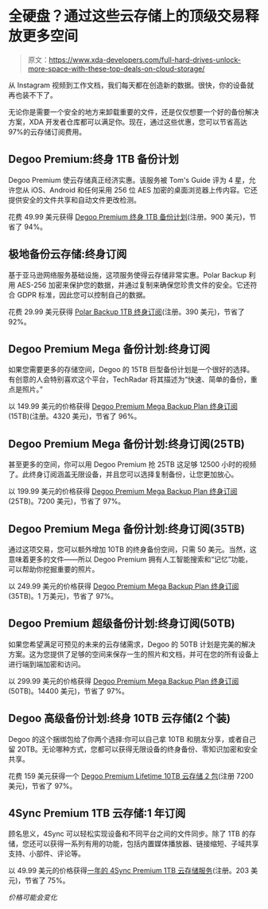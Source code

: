 # 全硬盘？通过这些云存储上的顶级交易释放更多空间

> 原文：<https://www.xda-developers.com/full-hard-drives-unlock-more-space-with-these-top-deals-on-cloud-storage/>

从 Instagram 视频到工作文档，我们每天都在创造新的数据。很快，你的设备就再也装不下了。

无论你是需要一个安全的地方来卸载重要的文件，还是仅仅想要一个好的备份解决方案，XDA 开发者仓库都可以满足你。现在，通过这些优惠，您可以节省高达 97%的云存储订阅费用。

## **Degoo Premium:终身 1TB 备份计划**

Degoo Premium 使云存储真正经济实惠。该服务被 Tom's Guide 评为 4 星，允许您从 iOS、Android 和任何采用 256 位 AES 加密的桌面浏览器上传内容。它还提供安全的文件共享和自动文件更改检测。

花费 49.99 美元获得 [Degoo Premium 终身 1TB 备份计划](https://depot.xda-developers.com/sales/degoo-premium-lifetime-backup-plans-1tb?utm_source=xda-developers.com&utm_medium=referral&utm_campaign=degoo-premium-lifetime-backup-plans-1tb&utm_term=scsf-479463&utm_content=a0x1P000004Z8zaQAC&scsonar=1)(注册。900 美元)，节省了 94%。

## **极地备份云存储:终身订阅**

基于亚马逊网络服务基础设施，这项服务使得云存储非常实惠。Polar Backup 利用 AES-256 加密来保护您的数据，并通过复制来确保您珍贵文件的安全。它还符合 GDPR 标准，因此您可以控制自己的数据。

花费 29.99 美元获得 [Polar Backup 1TB 终身订阅](https://depot.xda-developers.com/sales/polar-backup-lifetime-subscription-1tb?utm_source=xda-developers.com&utm_medium=referral&utm_campaign=polar-backup-lifetime-subscription-1tb&utm_term=scsf-479473&utm_content=a0x1P000004Z8zaQAC&scsonar=1)(注册。390 美元)，节省了 92%。

## **Degoo Premium Mega 备份计划:终身订阅**

如果您需要更多的存储空间，Degoo 的 15TB 巨型备份计划是一个很好的选择。有创意的人会特别喜欢这个平台，TechRadar 将其描述为“快速、简单的备份，重点是照片。”

以 149.99 美元的价格获得 [Degoo Premium Mega Backup Plan 终身订阅](https://depot.xda-developers.com/sales/degoo-premium-mega-backup-lifetime-subscription-15tb?utm_source=xda-developers.com&utm_medium=referral&utm_campaign=degoo-premium-mega-backup-lifetime-subscription-15tb&utm_term=scsf-479465&utm_content=a0x1P000004Z8zaQAC&scsonar=1) (15TB)(注册。4320 美元)，节省了 96%。

## **Degoo Premium Mega 备份计划:终身订阅(25TB)**

甚至更多的空间，你可以用 Degoo Premium 抢 25TB 这足够 12500 小时的视频了。此终身订阅涵盖无限设备，并且您可以选择复制备份，让您更加放心。

以 199.99 美元的价格获得 [Degoo Premium Mega Backup Plan 终身订阅](https://depot.xda-developers.com/sales/degoo-premium-mega-backup-lifetime-subscription-25tb?utm_source=xda-developers.com&utm_medium=referral&utm_campaign=degoo-premium-mega-backup-lifetime-subscription-25tb&utm_term=scsf-479466&utm_content=a0x1P000004Z8zaQAC&scsonar=1) (25TB)。7200 美元)，节省了 97%。

## **Degoo Premium Mega 备份计划:终身订阅(35TB)**

通过这项交易，您可以额外增加 10TB 的终身备份空间，只需 50 美元。当然，这意味着更多的文件——所以 Degoo Premium 拥有人工智能搜索和“记忆”功能，可以帮助你挖掘重要的照片。

以 249.99 美元的价格获得 [Degoo Premium Mega Backup Plan 终身订阅](https://depot.xda-developers.com/sales/degoo-premium-mega-backup-lifetime-subscription-35tb?utm_source=xda-developers.com&utm_medium=referral&utm_campaign=degoo-premium-mega-backup-lifetime-subscription-35tb&utm_term=scsf-479469&utm_content=a0x1P000004Z8zaQAC&scsonar=1) (35TB)。1 万美元)，节省了 97%。

## **Degoo Premium 超级备份计划:终身订阅(50TB)**

如果您希望满足可预见的未来的云存储需求，Degoo 的 50TB 计划是完美的解决方案。这为您提供了足够的空间来保存一生的照片和文档，并可在您的所有设备上进行端到端加密和访问。

以 299.99 美元的价格获得 [Degoo Premium Mega Backup Plan 终身订阅](https://depot.xda-developers.com/sales/degoo-premium-mega-backup-lifetime-subscription-50tb?utm_source=xda-developers.com&utm_medium=referral&utm_campaign=degoo-premium-mega-backup-lifetime-subscription-50tb&utm_term=scsf-479472&utm_content=a0x1P000004Z8zaQAC&scsonar=1) (50TB)。14400 美元)，节省了 97%。

## **Degoo 高级备份计划:终身 10TB 云存储(2 个装)**

Degoo 的这个捆绑包给了你两个选择:你可以自己拿 10TB 和朋友分享，或者自己留 20TB。无论哪种方式，您都可以获得无限设备的终身备份、零知识加密和安全共享。

花费 159 美元获得一个 [Degoo Premium Lifetime 10TB 云存储 2 包](https://depot.xda-developers.com/sales/the-degoo-premium-lifetime-backup-plan-10tb-2-pack?utm_source=xda-developers.com&utm_medium=referral&utm_campaign=the-degoo-premium-lifetime-backup-plan-10tb-2-pack&utm_term=scsf-479461&utm_content=a0x1P000004Z8zaQAC&scsonar=1)(注册 7200 美元)，节省了 97%。

## **4Sync Premium 1TB 云存储:1 年订阅**

顾名思义，4Sync 可以轻松实现设备和不同平台之间的文件同步。除了 1TB 的存储，您还可以获得一系列有用的功能，包括内置媒体播放器、链接缩短、子域共享支持、小部件、评论等。

以 49.99 美元的价格获得[一年的 4Sync Premium 1TB 云存储服务](https://depot.xda-developers.com/sales/4sync-premium-1-tb-cloud-storage-1-year-subscription?utm_source=xda-developers.com&utm_medium=referral&utm_campaign=4sync-premium-1-tb-cloud-storage-1-year-subscription&utm_term=scsf-470538&utm_content=a0x1P000004Z8zaQAC&scsonar=1)(注册。203 美元)，节省了 75%。

*价格可能会变化*